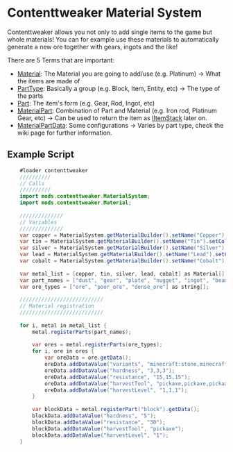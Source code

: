 # Contenttweaker Material System
Contenttweaker allows you not only to add single items to the game but whole materials!
You can for example use these materials to automatically generate a new ore together with gears, ingots and the like!

There are 5 Terms that are important:

- [Material](/Mods/ContentTweaker/Materials/Materials/Material): The Material you are going to add/use (e.g. Platinum) → What the items are made of
- [PartType](/Mods/ContentTweaker/Materials/Parts/PartType): Basically a group (e.g. Block, Item, Entity, etc) → The type of the parts
- [Part](/Mods/ContentTweaker/Materials/Parts/Part): The item's form (e.g. Gear, Rod, Ingot, etc)
- [MaterialPart](/Mods/ContentTweaker/Materials/Materials/MaterialPart): Combination of Part and Material (e.g. Iron rod, Platinum Gear, etc) → Can be used to return the item as [IItemStack](/Vanilla/Items/IItemStack) later on.
- [MaterialPartData](/Mods/ContentTweaker/Materials/Materials/MaterialPartData): Some configurations → Varies by part type, check the wiki page for further information.

## Example Script
```java
	#loader contenttweaker
	//////////
	// Calls
	//////////
	import mods.contenttweaker.MaterialSystem;
	import mods.contenttweaker.Material;
	
	//////////////
	// Variables
	//////////////
	var copper = MaterialSystem.getMaterialBuilder().setName("Copper").setColor(15766817).build();
	var tin = MaterialSystem.getMaterialBuilder().setName("Tin").setColor(10275286).build();
	var silver = MaterialSystem.getMaterialBuilder().setName("Silver").setColor(15592941).build();
	var lead = MaterialSystem.getMaterialBuilder().setName("Lead").setColor(5658219).build();
	var cobalt = MaterialSystem.getMaterialBuilder().setName("Cobalt").setColor(18347).build();
	
	var metal_list = [copper, tin, silver, lead, cobalt] as Material[];
	var part_names = ["dust", "gear", "plate", "nugget", "ingot", "beam", "bolt"] as string[];
	var ore_types = ["ore", "poor_ore", "dense_ore"] as string[];
	
	///////////////////////////
	// Material registration
	///////////////////////////
	
	for i, metal in metal_list {
	    metal.registerParts(part_names);
	
	    var ores = metal.registerParts(ore_types);
	    for i, ore in ores {
	        var oreData = ore.getData();
	        oreData.addDataValue("variants", "minecraft:stone,minecraft:end_stone,minecraft:netherrack");
	        oreData.addDataValue("hardness", "3,3,3");
	        oreData.addDataValue("resistance", "15,15,15");
	        oreData.addDataValue("harvestTool", "pickaxe,pickaxe,pickaxe");
	        oreData.addDataValue("harvestLevel", "1,1,1");
	    }
	
	    var blockData = metal.registerPart("block").getData();
	    blockData.addDataValue("hardness", "5");
	    blockData.addDataValue("resistance", "30");
	    blockData.addDataValue("harvestTool", "pickaxe");
	    blockData.addDataValue("harvestLevel", "1");
	}
```